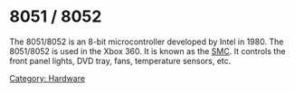 # 8051 / 8052

The 8051/8052 is an 8-bit microcontroller developed by Intel in 1980.
The 8051/8052 is used in the Xbox 360. It is known as the [SMC](./Console/SMC.md).
It controls the front panel lights, DVD tray, fans, temperature sensors, etc.

[Category: Hardware](./index.md)
